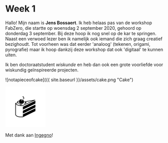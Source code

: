 # Week 1
Hallo! Mijn naam is __Jens Bossaert__. Ik heb helaas pas van de workshop FabZero, die startte op woensdag 2 september 2020, gehoord op donderdag 3 september. Bij deze hoop ik nog snel op de kar te springen. Naast een verwoed lezer ben ik namelijk ook iemand die zich graag creatief bezighoudt. Tot voorheen was dat eerder 'analoog' (tekenen, origami, pyrografie) maar ik hoop dankzij deze workshop dat ook 'digitaal' te kunnen uiten.

Ik ben doctoraatstudent _wiskunde_ en heb dan ook een grote voorliefde voor wiskundig geïnspireerde projecten. 

![notapieceofcake]({{ site.baseurl }}/assets/cake.png "Cake")
<!-- ![notapieceofcake](/assets/cake.png "Unfortunately, not a piece of cake") -->

<img src="/assets/cake.png" height="128" width="128" >

Met dank aan [Ingegno](https://ingegno.be/)!

